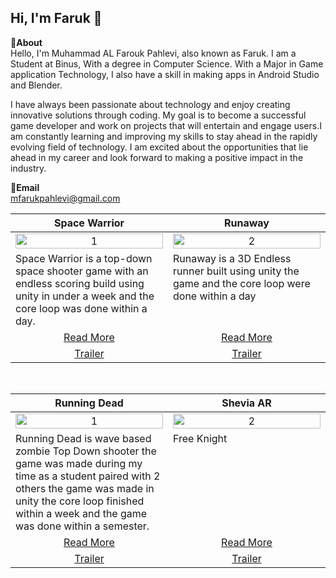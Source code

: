 Hi, I'm Faruk 👋
---
**📌About** <br>
Hello, I'm Muhammad AL Farouk Pahlevi, also known as Faruk. I am a Student at Binus, With a degree in Computer Science. With a Major in Game application Technology, I also have a skill in making apps in Android Studio and Blender.

I have always been passionate about technology and enjoy creating innovative solutions through coding. My goal is to become a successful game developer and work on projects that will entertain and engage users.I am constantly learning and improving my skills to stay ahead in the rapidly evolving field of technology. I am excited about the opportunities that lie ahead in my career and look forward to making a positive impact in the industry.

**📩Email** <br>
mfarukpahlevi@gmail.com
<br>

<table width="100%">
  <thead>
    <tr>
      <th width="50%" align="center"><a>Space Warrior </a></th> <!--tittle-->
      <th width="50%" align="center"><a>Runaway</a></th> <!--tittle-->
    </tr>
  </thead>
  <tbody>
    <tr>
      <td align="center">
        <img src="https://github.com/user-attachments/assets/b2986fb4-caf3-4ac5-a063-d13963531e87" alt="1" style="width:100%;height:auto;">
      </td>
      <td align="center">
        <img src="https://github.com/user-attachments/assets/06a56f89-609a-4a04-a29c-9b3a6d177bf8" alt="2" style="width:100%;height:auto;">
      </td>
    </tr>
    <tr>
      <td valign="text-top">Space Warrior is a top-down space shooter game with an endless scoring build using unity in under a week and the core loop was done within a day. </td> <!--desc-->
      <td valign="text-top">Runaway is a 3D Endless runner built using unity the game and the core loop were done within a day</td> <!--desc-->
    </tr>
    <tr>
      <td align="center"><a href="https://github.com/fajarnadril/Project-Stir">Read More</a></td> <!--link1-->
      <td align="center"><a href="https://u2studio.itch.io/hopeless">Read More</a></td> <!--link2-->
    </tr>
    <tr>
      <td align="center"><a href="https://www.youtube.com/watch?v=UWn3G_PZ_fA">Trailer</a></td> <!--link1-->
      <td align="center"><a href="https://www.youtube.com/watch?v=MXbSJmlWlX0">Trailer</a></td> <!--link2-->
    </tr>
  </tbody>
</table>


<br>


<table width="100%">
  <thead>
    <tr>
      <th width="50%" align="center"><a>Running Dead</a></th> <!--tittle 3-->
      <th width="50%" align="center"><a>Shevia AR</a></th> <!--tittle 4-->
    </tr>
  </thead>
  <tbody>
    <tr>
      <td align="center">
        <img src="https://github.com/user-attachments/assets/19e7a312-bf09-4049-b1d0-b068917eb5c9" alt="1" style="width:100%;height:auto;">
      </td>
      <td align="center">
        <img src="" alt="2" style="width:100%;height:auto;">
      </td>
    </tr>
    <tr>
      <td valign="text-top">Running Dead is wave based zombie Top Down shooter the game was made during my time as a student paired with 2 others the game was made in unity the core loop finished within a week and the game was done within a semester.</td> <!--desc-->
      <td valign="text-top">Free Knight</td> <!--desc-->
    </tr>
    <tr>
      <td align="center"><a href="https://www.shevia.id/Product/SheviaFire">Read More</a></td> <!--link 3-->
      <td align="center"><a href="https://www.shevia.id/Product/SheviaAR">Read More</a></td> <!--link 4-->
    </tr>
    <tr>
      <td align="center"><a href="https://youtu.be/U301oBPnyCg">Trailer</a></td> <!--link 3-->
      <td align="center"><a href="https://youtu.be/6mlfc1Shwas">Trailer</a></td> <!--link 4-->
    </tr>
  </tbody>
</table>
